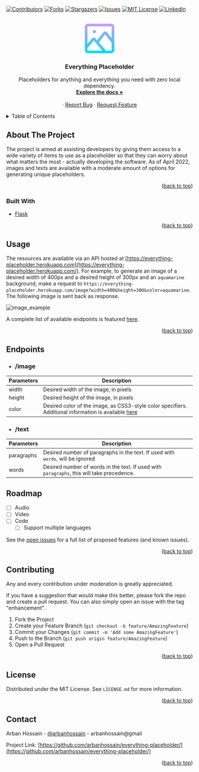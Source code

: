 <div id="top"></div>
<!--
*** Thanks for checking out the Best-README-Template. If you have a suggestion
*** that would make this better, please fork the repo and create a pull request
*** or simply open an issue with the tag "enhancement".
*** Don't forget to give the project a star!
*** Thanks again! Now go create something AMAZING! :D
-->



<!-- PROJECT SHIELDS -->
<!--
*** I'm using markdown "reference style" links for readability.
*** Reference links are enclosed in brackets [ ] instead of parentheses ( ).
*** See the bottom of this document for the declaration of the reference variables
*** for contributors-url, forks-url, etc. This is an optional, concise syntax you may use.
*** https://www.markdownguide.org/basic-syntax/#reference-style-links
-->
[![Contributors][contributors-shield]][contributors-url]
[![Forks][forks-shield]][forks-url]
[![Stargazers][stars-shield]][stars-url]
[![Issues][issues-shield]][issues-url]
[![MIT License][license-shield]][license-url]
[![LinkedIn][linkedin-shield]][linkedin-url]



<!-- PROJECT LOGO -->
<br />
<div align="center">
  <a href="https://github.com/arbanhossain/everything-placeholder">
    <img src="logo.png" alt="Logo" width="80" height="80">
  </a>

<h3 align="center">Everything Placeholder</h3>

  <p align="center">
    Placeholders for anything and everything you need with zero local dependency.
    <br />
    <a href="#endpoints"><strong>Explore the docs »</strong></a>
    <br />
    <br />
    ·
    <a href="https://github.com/arbanhossain/everything-placeholder/issues">Report Bug</a>
    ·
    <a href="https://github.com/arbanhossain/everything-placeholder/issues">Request Feature</a>
  </p>
</div>



<!-- TABLE OF CONTENTS -->
<details>
  <summary>Table of Contents</summary>
  <ol>
    <li>
      <a href="#about-the-project">About The Project</a>
    </li>
    <li><a href="#usage">Usage</a></li>
    </li>
      <li><a href="#endpoints">Endpoints</a>
      <ul>
        <li><a href="#/image">/image</a>
        <li><a href="#/text">/text</a>
      </ul>
    </li>
    <li><a href="#roadmap">Roadmap</a></li>
    <li><a href="#contributing">Contributing</a></li>
    <li><a href="#license">License</a></li>
    <li><a href="#contact">Contact</a></li>
    <li><a href="#acknowledgments">Acknowledgments</a></li>
  </ol>
</details>



<!-- ABOUT THE PROJECT -->
## About The Project

The project is aimed at assisting developers by giving them access to a wide variety of items to use as a placeholder so that they can worry about what matters the most - actually developing the software. As of April 2022, images and texts are available with a moderate amount of options for generating unique placeholders.

<p align="right">(<a href="#top">back to top</a>)</p>



### Built With

* [Flask](https://flask.palletsprojects.com/)

<p align="right">(<a href="#top">back to top</a>)</p>


<!-- USAGE EXAMPLES -->
## Usage

The resources are available via an API hosted at [https://everything-placeholder.herokuapp.com](https://everything-placeholder.herokuapp.com/). For example, to generate an image of a desired width of 400px and a desired height of 300px and an `aquamarine` background, make a request to `https://everything-placeholder.herokuapp.com/image?width=400&height=300&color=aquamarine`. The following image is sent back as response.

<img src="https://everything-placeholder.herokuapp.com/image?width=400&height=300&color=aquamarine" alt="image_example">

A complete list of available endpoints is featured [here](#endpoints).

<p align="right">(<a href="#top">back to top</a>)</p>

## Endpoints

- ### /image

| Parameters  | Description |
| ----------- | ----------- |
| width | Desired width of the image, in pixels |
| height | Desired height of the image, in pixels |
| color | Desired color of the image, as CSS3-style color specifiers. Additional information is available [here](https://pillow.readthedocs.io/en/stable/reference/ImageColor.html) |

- ### /text
| Parameters  | Description |
| ----------- | ----------- |
| paragraphs | Desired number of paragraphs in the text. If used with `words`, will be ignored |
| words | Desired number of words in the text. If used with `paragraphs`, this will take precedence. |

<!-- ROADMAP -->
## Roadmap

- [ ] Audio
- [ ] Video
- [ ] Code
    - [ ] Support multiple languages

See the [open issues](https://github.com/arbanhossain/everything-placeholder/issues) for a full list of proposed features (and known issues).

<p align="right">(<a href="#top">back to top</a>)</p>



<!-- CONTRIBUTING -->
## Contributing

Any and every contribution under moderation is greatly appreciated. 

If you have a suggestion that would make this better, please fork the repo and create a pull request. You can also simply open an issue with the tag "enhancement".

1. Fork the Project
2. Create your Feature Branch (`git checkout -b feature/AmazingFeature`)
3. Commit your Changes (`git commit -m 'Add some AmazingFeature'`)
4. Push to the Branch (`git push origin feature/AmazingFeature`)
5. Open a Pull Request

<p align="right">(<a href="#top">back to top</a>)</p>



<!-- LICENSE -->
## License

Distributed under the MIT License. See `LICENSE.md` for more information.

<p align="right">(<a href="#top">back to top</a>)</p>



<!-- CONTACT -->
## Contact

Arban Hossain - [@arbanhossain](https://github.com/arbanhossain) - arbanhossain@gmail

Project Link: [https://github.com/arbanhossain/everything-placeholder/](https://github.com/arbanhossain/everything-placeholder/)

<p align="right">(<a href="#top">back to top</a>)</p>



<!-- ACKNOWLEDGMENTS -->


<!-- MARKDOWN LINKS & IMAGES -->
<!-- https://www.markdownguide.org/basic-syntax/#reference-style-links -->
[contributors-shield]: https://img.shields.io/github/contributors/arbanhossain/everything-placeholder.svg?style=for-the-badge
[contributors-url]: https://github.com/arbanhossain/everything-placeholder/graphs/contributors
[forks-shield]: https://img.shields.io/github/forks/arbanhossain/everything-placeholder.svg?style=for-the-badge
[forks-url]: https://github.com/arbanhossain/everything-placeholder/network/members
[stars-shield]: https://img.shields.io/github/stars/arbanhossain/everything-placeholder.svg?style=for-the-badge
[stars-url]: https://github.com/arbanhossain/everything-placeholder/stargazers
[issues-shield]: https://img.shields.io/github/issues/arbanhossain/everything-placeholder.svg?style=for-the-badge
[issues-url]: https://github.com/arbanhossain/everything-placeholder/issues
[license-shield]: https://img.shields.io/github/license/arbanhossain/everything-placeholder.svg?style=for-the-badge
[license-url]: https://github.com/arbanhossain/everything-placeholder/blob/master/LICENSE.txt
[linkedin-shield]: https://img.shields.io/badge/-LinkedIn-black.svg?style=for-the-badge&logo=linkedin&colorB=555
[linkedin-url]: https://linkedin.com/in/linkedin_username
[product-screenshot]: images/screenshot.png
